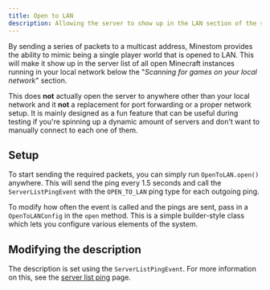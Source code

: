 ```yaml
---
title: Open to LAN
description: Allowing the server to show up in the LAN section of the server list.
---
```


By sending a series of packets to a multicast address, Minestom provides the ability to mimic being a single player world that is opened to LAN. This will make it show up in the server list of all open Minecraft instances running in your local network below the "_Scanning for games on your local network_" section.

This does **not** actually open the server to anywhere other than your local network and it **not** a replacement for port forwarding or a proper network setup. It is mainly designed as a fun feature that can be useful during testing if you're spinning up a dynamic amount of servers and don't want to manually connect to each one of them.

## Setup

To start sending the required packets, you can simply run `OpenToLAN.open()` anywhere. This will send the ping every 1.5 seconds and call the `ServerListPingEvent` with the `OPEN_TO_LAN` ping type for each outgoing ping.

To modify how often the event is called and the pings are sent, pass in a `OpenToLANConfig` in the `open` method. This is a simple builder-style class which lets you configure various elements of the system.

## Modifying the description

The description is set using the `ServerListPingEvent`. For more information on this, see the [server list ping](events/server-list-ping) page.
